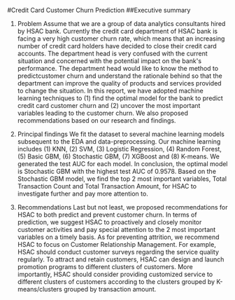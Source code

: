 #Credit Card Customer Churn Prediction
##Executive summary
1. Problem
Assume that we are a group of data analytics consultants hired by HSAC bank. Currently the credit 
card department of HSAC bank is facing a very high customer churn rate, which means that an 
increasing number of credit card holders have decided to close their credit card accounts. The 
department head is very confused with the current situation and concerned with the potential impact on 
the bank's performance. The department head would like to know the method to predictcustomer churn
and understand the rationale behind so that the department can improve the quality of products and 
services provided to change the situation.
In this report, we have adopted machine learning techniques to (1) find the optimal model for the bank
to predict credit card customer churn and (2) uncover the most important variables leading to the 
customer churn. We also proposed recommendations based on our research and findings.

2. Principal findings
We fit the dataset to several machine learning models subsequent to the EDA and data-preprocessing. 
Our machine learning includes (1) KNN, (2) SVM, (3) Logistic Regression, (4) Random Forest, (5) 
Basic GBM, (6) Stochastic GBM, (7) XGBoost and (8) K-means. We generated the test AUC for each 
model. In conclusion, the optimal model is Stochastic GBM with the highest test AUC of 0.9578. Based 
on the Stochastic GBM model, we find the top 2 most important variables, Total Transaction Count
and Total Transaction Amount, for HSAC to investigate further and pay more attention to.

3. Recommendations
Last but not least, we proposed recommendations for HSAC to both predict and prevent customer churn. 
In terms of prediction, we suggest HSAC to proactively and closely monitor customer activities and 
pay special attention to the 2 most important variables on a timely basis.
As for preventing attrition, we recommend HSAC to focus on Customer Relationship Management. 
For example, HSAC should conduct customer surveys regarding the service quality regularly. To attract 
and retain customers, HSAC can design and launch promotion programs to different clusters of 
customers. More importantly, HSAC should consider providing customized service to different clusters 
of customers according to the clusters grouped by K-means/clusters grouped by transaction amount.

